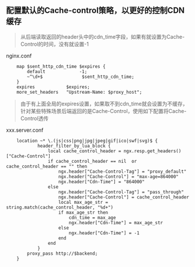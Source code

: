 ## 配置默认的Cache-control策略，以更好的控制CDN缓存


>  从后端读取返回的header头中的cdn_time字段，如果有就设置为Cache-Control的时间，没有就设置-1  
   
nginx.conf  
```
    map $sent_http_cdn_time $expires {
        default             -1;
        ~^\d+$               $sent_http_cdn_time;
    }
    expires            $expires;
    more_set_headers   "Upstream-Name: $proxy_host";

```

> 由于有上面全局的expires设置，如果取不到cdn_time就会设置为不缓存，针对某些特殊场景后端返回的是Cache-Control，使用如下配置将Cache-Control透传
   
xxx.server.conf
```
    location ~* \.(js|css|png|jpg|jpeg|gif|ico|swf|svg)$ {
            header_filter_by_lua_block {
                local cache_control_header = ngx.resp.get_headers()["Cache-Control"]
                if cache_control_header == nil  or cache_control_header == "" then
                    ngx.header["Cache-Control-Tag"] = "proxy_default"
                    ngx.header["Cache-Control"] = "max-age=864000"
                    ngx.header["Cdn-Time"] = "864000"
                else
                    ngx.header["Cache-Control-Tag"] = "pass_through"
                    ngx.header["Cache-Control"] = cache_control_header
                    local max_age_str = string.match(cache_control_header, "%d+")
                    if max_age_str then
                        cdn_time = max_age
                        ngx.header["Cdn-Time"] = max_age_str
                    else
                        ngx.header["Cdn-Time"] = -1
                    end
                end
            }
        proxy_pass http://$backend;
    }
```